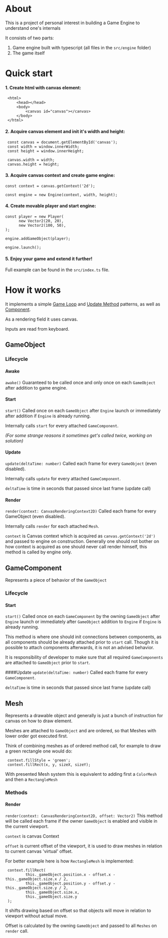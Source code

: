 # About
This is a project of personal interest in building a Game Engine to understand one's internals

It consists of two parts:
1) Game engine built with typescript (all files in the `src/engine` folder)
2) The game itself

# Quick start

#### 1. Create html with canvas element:
      
     <html>
         <head></head>
         <body>
             <canvas id="canvas"></canvas>
         </body>
     </html>
     
#### 2. Acquire canvas element and init it's width and height:
       
     const canvas = document.getElementById('canvas');
     const width = window.innerWidth;
     const height = window.innerHeight;
     
     canvas.width = width;
     canvas.height = height;

#### 3. Acquire canvas context and create game engine:

    const context = canvas.getContext('2d');
      
    const engine = new Engine(context, width, height);
      
#### 4. Create movable player and start engine:

    const player = new Player(
          new Vector2(20, 20),
          new Vector2(100, 50),
    );
      
    engine.addGameObject(player);
    
    engine.launch();
    
#### 5. Enjoy your game and extend it further!
Full example can be found in the `src/index.ts` file.

# How it works
It implements a simple [Game Loop](http://gameprogrammingpatterns.com/game-loop.html) and [Update Method](http://gameprogrammingpatterns.com/update-method.html) patterns, as well as [Component](http://gameprogrammingpatterns.com/component.html).

As a rendering field it uses canvas.

Inputs are read from keyboard.

## GameObject
### Lifecycle
#### Awake
`awake()` Guaranteed to be called once and only once on each `GameObject` after addition to game engine.

#### Start
`start()` Called once on each `GameObject` after `Engine` launch or immediately after addition if `Engine` is already running. 

Internally calls `start` for every attached `GameComponent`.

*(For some strange reasons it sometimes get's called twice, working on solution)*

#### Update
`update(deltaTime: number)` Called each frame for every `GameObject` (even disabled).

Internally calls `update` for every attached `GameComponent`.

`deltaTime` is time in seconds that passed since last frame (update call)

#### Render
`render(context: CanvasRenderingContext2D)` Called each frame for every GameObject (even disabled).

Internally calls `render` for each attached `Mesh`.

`context` is Canvas context which is acquired as `canvas.getContext('2d')` and passed to engine on construction. Generally one should not bother on how context is acquired as one should never call render himself, this method is called by engine only.

## GameComponent
Represents a piece of behavior of the `GameObject`
### Lifecycle
#### Start
`start()` Called once on each `GameComponent` by the owning `GameObject` after `Engine` launch or immediately after `GameObject` addition to `Engine` if `Engine` is already running. 

This method is where one should init connections between components, as all components should be already attached prior to `start` call. Though it is possible to attach components afterwards, it is not an advised behavior.

It is responsibility of developer to make sure that all required `GameComponents` are attached to `GameObject` prior to `start`.

####Update
`update(deltaTime: number)` Called each frame for every `GameComponent`.

`deltaTime` is time in seconds that passed since last frame (update call)

## Mesh
Represents a drawable object and generally is just a bunch of instruction for canvas on how to draw element.

Meshes are attached to `GameObject` and are ordered, so that Meshes with lower order got executed first.

Think of combining meshes as of ordered method call, for example to draw a green rectangle one would do: 
     
     context.fillStyle = 'green';
     context.fillRect(x, y, sizeX, sizeY);
     
With presented Mesh system this is equivalent to adding first a `ColorMesh` and then a `RectangleMesh`
### Methods
#### Render
`render(context: CanvasRenderingContext2D, offset: Vector2)` This method will be called each frame if the owner `GameObject` is enabled and visible in the current viewport.

`context` is canvas Context

`offset` is current offset of the viewport, it is used to draw meshes in relation to current canvas 'virtual' offset.

For better example here is how `RectangleMesh` is implemented:

     context.fillRect(
             this._gameObject.position.x - offset.x - this._gameObject.size.x / 2,
             this._gameObject.position.y - offset.y - this._gameObject.size.y / 2,
             this._gameObject.size.x,
             this._gameObject.size.y
     );
It shifts drawing based on offset so that objects will move in relation to viewport without actual move.

Offset is calculated by the owning `GameObject` and passed to all `Meshes` on `render` call.